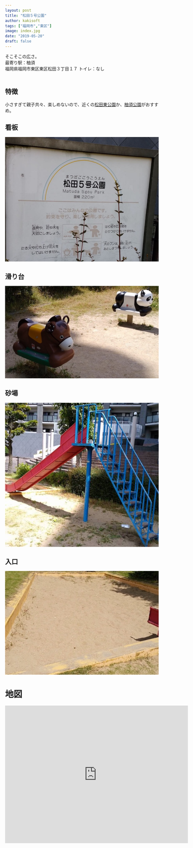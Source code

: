 ```yaml
---
layout: post
title: "松田５号公園"
author: kakisoft
tags: ["福岡市","東区"]
image: index.jpg
date: "2019-05-20"
draft: false
---
```


そこそこの広さ。    
最寄り駅：柚須  
福岡県福岡市東区東区松田３丁目１７
トイレ：なし  
　  
## 特徴
小さすぎて親子共々、楽しめないので、近くの[松田東公園](../../matsudahigashi-park/index/)か、[柚須公園](../../yusu-park/index/)がおすすめ。

## 看板
![01](./01.jpg)  

## 滑り台
![02](./02.jpg)  

## 砂場
![03](./03.jpg)

## 入口
![04](./04.jpg)

# 地図
<iframe src="https://www.google.com/maps/embed?pb=!1m18!1m12!1m3!1d3772.461619308187!2d130.4471253994657!3d33.618096986640964!2m3!1f0!2f0!3f0!3m2!1i1024!2i768!4f13.1!3m3!1m2!1s0x35418fbf03afcd9f%3A0x908846f6870b4686!2sMatsuda+4+Go+Park!5e0!3m2!1sen!2sjp!4v1559486919926!5m2!1sen!2sjp" width="600" height="450" frameborder="0" style="border:0" allowfullscreen></iframe>
